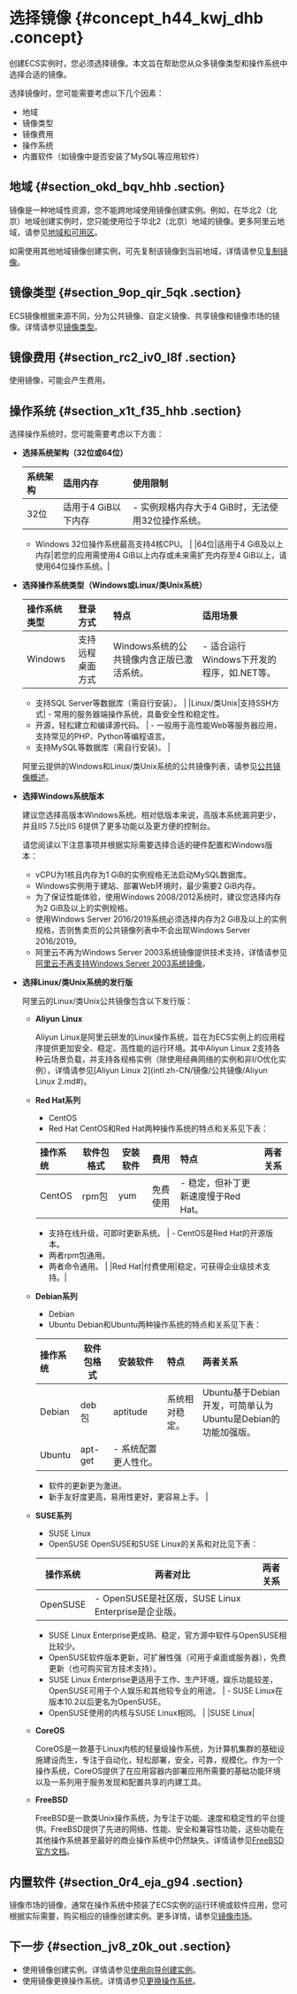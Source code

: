 # 选择镜像 {#concept_h44_kwj_dhb .concept}

创建ECS实例时，您必须选择镜像。本文旨在帮助您从众多镜像类型和操作系统中选择合适的镜像。

选择镜像时，您可能需要考虑以下几个因素：

-   地域
-   镜像类型
-   镜像费用
-   操作系统
-   内置软件（如镜像中是否安装了MySQL等应用软件）

## 地域 {#section_okd_bqv_hhb .section}

镜像是一种地域性资源，您不能跨地域使用镜像创建实例。例如，在华北2（北京）地域创建实例时，您只能使用位于华北2（北京）地域的镜像。更多阿里云地域，请参见[地域和可用区](../../../../intl.zh-CN/通用参考/地域和可用区.md#)。

如需使用其他地域镜像创建实例，可先复制该镜像到当前地域，详情请参见[复制镜像](intl.zh-CN/镜像/自定义镜像/复制镜像.md#)。

## 镜像类型 {#section_9op_qir_5qk .section}

ECS镜像根据来源不同，分为公共镜像、自定义镜像、共享镜像和镜像市场的镜像。详情请参见[镜像类型](intl.zh-CN/镜像/镜像概述.md#section_nyg_r5w_ydb)。

## 镜像费用 {#section_rc2_iv0_l8f .section}

使用镜像，可能会产生费用。

## 操作系统 {#section_x1t_f35_hhb .section}

选择操作系统时，您可能需要考虑以下方面：

-   **选择系统架构（32位或64位）**

    |系统架构|适用内存|使用限制|
    |:---|:---|:---|
    |32位|适用于4 GiB以下内存|     -   实例规格内存大于4 GiB时，无法使用32位操作系统。
    -   Windows 32位操作系统最高支持4核CPU。
 |
    |64位|适用于4 GiB及以上内存|若您的应用需使用4 GiB以上内存或未来需扩充内存至4 GiB以上，请使用64位操作系统。|

-   **选择操作系统类型（Windows或Linux/类Unix系统）**

    |操作系统类型|登录方式|特点|适用场景|
    |:-----|:---|:-|:---|
    |Windows|支持远程桌面方式|Windows系统的公共镜像内含正版已激活系统。|     -   适合运行Windows下开发的程序，如.NET等。
    -   支持SQL Server等数据库（需自行安装）。
 |
    |Linux/类Unix|支持SSH方式|     -   常用的服务器端操作系统，具备安全性和稳定性。
    -   开源，轻松建立和编译源代码。
 |     -   一般用于高性能Web等服务器应用，支持常见的PHP、Python等编程语言。
    -   支持MySQL等数据库（需自行安装\)。
 |

    阿里云提供的Windows和Linux/类Unix系统的公共镜像列表，请参见[公共镜像概述](intl.zh-CN/镜像/公共镜像/公共镜像概述.md#)。

-   **选择Windows系统版本**

    建议您选择高版本Windows系统。相对低版本来说，高版本系统漏洞更少，并且IIS 7.5比IIS 6提供了更多功能以及更方便的控制台。

    请您阅读以下注意事项并根据实际需要选择合适的硬件配置和Windows版本：

    -   vCPU为1核且内存为1 GiB的实例规格无法启动MySQL数据库。
    -   Windows实例用于建站、部署Web环境时，最少需要2 GiB内存。
    -   为了保证性能体验，使用Windows 2008/2012系统时，建议您选择内存为2 GiB及以上的实例规格。
    -   使用Windows Server 2016/2019系统必须选择内存为2 GiB及以上的实例规格，否则售卖页的公共镜像列表中不会出现Windows Server 2016/2019。
    -   阿里云不再为Windows Server 2003系统镜像提供技术支持，详情请参见[阿里云不再支持Windows Server 2003系统镜像](https://www.alibabacloud.com/help/faq-detail/59513.htm)。
-   **选择Linux/类Unix系统的发行版**

    阿里云的Linux/类Unix公共镜像包含以下发行版：

    -   **Aliyun Linux** 

        Aliyun Linux是阿里云研发的Linux操作系统，旨在为ECS实例上的应用程序提供更加安全、稳定、高性能的运行环境。其中Aliyun Linux 2支持各种云场景负载，并支持各规格实例（除使用经典网络的实例和非I/O优化实例），详情请参见[Aliyun Linux 2](intl.zh-CN/镜像/公共镜像/Aliyun Linux 2.md#)。

    -   **Red Hat系列** 

        -   CentOS
        -   Red Hat
        CentOS和Red Hat两种操作系统的特点和关系见下表：

        |操作系统|软件包格式|安装软件|费用|特点|两者关系|
        |:---|-----|----|:-|:-|:---|
        |CentOS|rpm包|yum|免费使用|         -   稳定，但补丁更新速度慢于Red Hat。
        -   支持在线升级，可即时更新系统。
 |         -   CentOS是Red Hat的开源版本。
        -   两者rpm包通用。
        -   两者命令通用。
 |
        |Red Hat|付费使用|稳定，可获得企业级技术支持。|

    -   **Debian系列** 

        -   Debian
        -   Ubuntu
        Debian和Ubuntu两种操作系统的特点和关系见下表：

        |操作系统|软件包格式|安装软件|特点|两者关系|
        |:---|-----|----|:-|:---|
        |Debian|deb包|aptitude|系统相对稳定。|Ubuntu基于Debian开发，可简单认为Ubuntu是Debian的功能加强版。|
        |Ubuntu|apt-get|         -   系统配置更人性化。
        -   软件的更新更为激进。
        -   新手友好度更高，易用性更好，更容易上手。
 |

    -   **SUSE系列** 

        -   SUSE Linux
        -   OpenSUSE
        OpenSUSE和SUSE Linux的关系和对比见下表：

        |操作系统|两者对比|两者关系|
        |----|----|----|
        |OpenSUSE|         -   OpenSUSE是社区版，SUSE Linux Enterprise是企业版。
        -   SUSE Linux Enterprise更成熟、稳定，官方源中软件与OpenSUSE相比较少。
        -   OpenSUSE软件版本更新，可扩展性强（可用于桌面或服务器），免费更新（也可购买官方技术支持）。
        -   SUSE Linux Enterprise更适用于工作、生产环境，娱乐功能较差，OpenSUSE可用于个人娱乐和其他较专业的用途。
 |         -   SUSE Linux在版本10.2以后更名为OpenSUSE。
        -   OpenSUSE使用的内核与SUSE Linux相同。
 |
        |SUSE Linux|

    -   **CoreOS** 

        CoreOS是一款基于Linux内核的轻量级操作系统，为计算机集群的基础设施建设而生，专注于自动化，轻松部署，安全，可靠，规模化。作为一个操作系统，CoreOS提供了在应用容器内部署应用所需要的基础功能环境以及一系列用于服务发现和配置共享的内建工具。

    -   **FreeBSD** 

        FreeBSD是一款类Unix操作系统，为专注于功能、速度和稳定性的平台提供。FreeBSD提供了先进的网络、性能、安全和兼容性功能，这些功能在其他操作系统甚至最好的商业操作系统中仍然缺失。详情请参见[FreeBSD官方文档](https://www.freebsd.org/about.html)。


## 内置软件 {#section_0r4_eja_g94 .section}

镜像市场的镜像，通常在操作系统中预装了ECS实例的运行环境或软件应用，您可根据实际需要，购买相应的镜像创建实例。更多详情，请参见[镜像市场](intl.zh-CN/镜像/镜像市场.md#)。

## 下一步 {#section_jv8_z0k_out .section}

-   使用镜像创建实例。详情请参见[使用向导创建实例](../../../../intl.zh-CN/实例/创建实例/使用向导创建实例.md#)。
-   使用镜像更换操作系统。详情请参见[更换操作系统](intl.zh-CN/镜像/更换操作系统.md#)。

